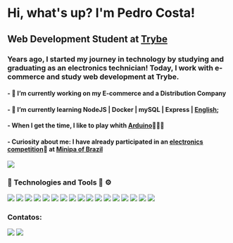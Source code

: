 # Hi, what's up? I'm Pedro Costa! 

## Web Development Student at [Trybe](https://github.com/betrybe)

### Years ago, I started my journey in technology by studying and graduating as an electronics technician! Today, I work with e-commerce and study web development at Trybe. 


#### - 🔭 I’m currently working on my E-commerce and a Distribution Company 
#### - 🌱 I’m currently learning NodeJS | Docker | mySQL | Express | [English](https://www.credential.net/87a34819-ffb5-46c7-ac47-8306f23bdb26?username=pedrocostadossantos560071#gs.azip07);
#### - When I get the time, I like to play whith [Arduino](https://www.arduino.cc/)🤖🤖🤖
#### - Curiosity about me: I have already participated in an [electronics competition](https://www.instagram.com/p/Boe-CIPHYlm/?utm_source=ig_web_copy_link)🥇 at [Minipa of Brazil](https://www.minipa.com.br/sobre-minipa)

<img src="https://github-readme-streak-stats.herokuapp.com/?user=PedroC0sta"  marginLeft = 400/>

### 🚀 Technologies and Tools  🧰 ⚙️
<div>
<img src="https://img.shields.io/badge/Node.js-339933?style=for-the-badge&logo=nodedotjs&logoColor=white" />
<img src="https://img.shields.io/badge/MySQL-005C84?style=for-the-badge&logo=mysql&logoColor=white" />
<img src="\https://img.shields.io/badge/Jest-C21325?style=for-the-badge&logo=jest&logoColor=white" />
<img src="https://img.shields.io/badge/Docker-2CA5E0?style=for-the-badge&logo=docker&logoColor=white" />
<img src="https://img.shields.io/badge/npm-CB3837?style=for-the-badge&logo=npm&logoColor=white">
<img src="https://img.shields.io/badge/HTML5-E34F26?style=for-the-badge&logo=html5&logoColor=white" /> 
<img src="https://img.shields.io/badge/JavaScript-323330?style=for-the-badge&logo=javascript&logoColor=F7DF1E" /> 
<img src="https://img.shields.io/badge/React-20232A?style=for-the-badge&logo=react&logoColor=61DAFB"  />
<img src="https://img.shields.io/badge/Redux-593D88?style=for-the-badge&logo=redux&logoColor=white"  />
<img src="https://img.shields.io/badge/Arduino-00979D?style=for-the-badge&logo=Arduino&logoColor=white"  />
<img src="https://img.shields.io/badge/GitHub-100000?style=for-the-badge&logo=github&logoColor=white" />
<img src="https://img.shields.io/badge/Slack-4A154B?style=for-the-badge&logo=slack&logoColor=white" />
<img src="https://img.shields.io/badge/Trello-0052CC?style=for-the-badge&logo=trello&logoColor=white"  />
<img src="https://img.shields.io/badge/VSCode-0078D4?style=for-the-badge&logo=visual%20studio%20code&logoColor=white"  />
<img src="https://img.shields.io/badge/NeoVim-%2357A143.svg?&style=for-the-badge&logo=neovim&logoColor=white"  />
<img src="https://img.shields.io/badge/shopify-8DB543?style=for-the-badge&logo=Shopify&logoColor=white" />
<img src="https://img.shields.io/badge/Google%20Sheets-34A853?style=for-the-badge&logo=google-sheets&logoColor=white" />
</div>

### Contatos:

<div>
<a href="www.linkedin.com/in/pe-costa" target="_blank"><img src="https://img.shields.io/badge/-LinkedIn-%230077B5?style=for-the-badge&logo=linkedin&logoColor=white"></a>
<a href="https://t.me/PedroC0sta" target="_blank"><img src="https://img.shields.io/badge/Telegram-2CA5E0?style=for-the-badge&logo=telegram&logoColor=white" target="_blank"></a>
</div>




